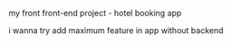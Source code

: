 my front front-end project - hotel booking app

i wanna try add maximum feature in app without backend
